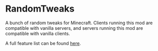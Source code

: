 # RandomTweaks

A bunch of random tweaks for Minecraft. Clients running this mod are compatible with vanilla
servers, and servers running this mod are compatible with vanilla clients.

A full feature list can be found [here](https://minecraft.curseforge.com/projects/randomtweaks).
